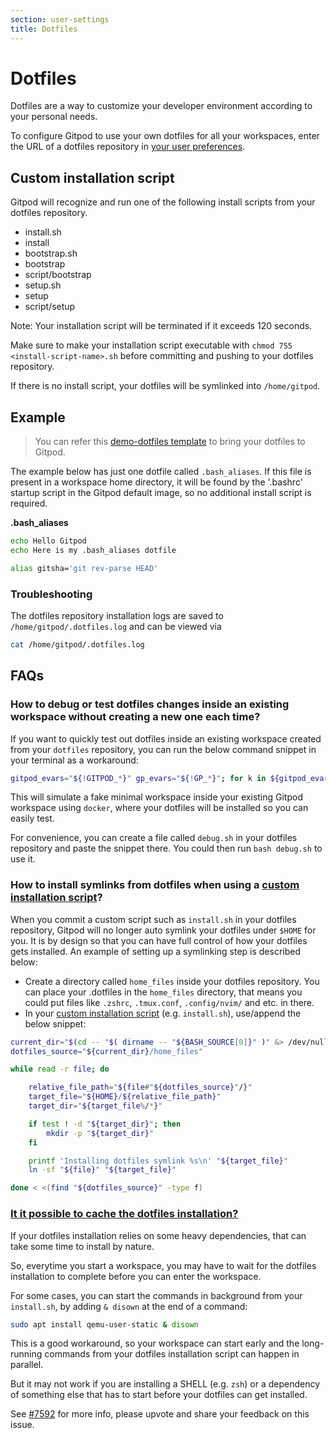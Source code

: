 ```yaml
---
section: user-settings
title: Dotfiles
---
```


<script context="module">
  export const prerender = true;
</script>

# Dotfiles

Dotfiles are a way to customize your developer environment according to your personal needs.

To configure Gitpod to use your own dotfiles for all your workspaces, enter the URL of a dotfiles repository in [your user preferences](https://gitpod.io/preferences).

## Custom installation script

Gitpod will recognize and run one of the following install scripts from your dotfiles repository.

- install.sh
- install
- bootstrap.sh
- bootstrap
- script/bootstrap
- setup.sh
- setup
- script/setup

Note: Your installation script will be terminated if it exceeds 120 seconds.

Make sure to make your installation script executable with `chmod 755 <install-script-name>.sh` before committing and pushing to your dotfiles repository.

If there is no install script, your dotfiles will be symlinked into `/home/gitpod`.

## Example

> You can refer this [demo-dotfiles template](https://github.com/gitpod-io/demo-dotfiles) to bring your dotfiles to Gitpod.

The example below has just one dotfile called `.bash_aliases`. If this file is present in a workspace home directory, it will be found by the '.bashrc' startup script in the Gitpod default image, so no additional install script is required.

**.bash_aliases**

```sh
echo Hello Gitpod
echo Here is my .bash_aliases dotfile

alias gitsha='git rev-parse HEAD'
```

### Troubleshooting

The dotfiles repository installation logs are saved to `/home/gitpod/.dotfiles.log` and can be viewed via

```bash
cat /home/gitpod/.dotfiles.log
```


## FAQs

### How to debug or test dotfiles changes inside an existing workspace without creating a new one each time?

If you want to quickly test out dotfiles inside an existing workspace created from your `dotfiles` repository, you can run the below command snippet in your terminal as a workaround:

```bash
gitpod_evars="${!GITPOD_*}" gp_evars="${!GP_*}"; for k in ${gitpod_evars:-} ${gp_evars:-}; do dargs+=(-e "${k}"); done; docker run "${dargs[@]}" --net=host --rm -v $PWD:/home/gitpod/.dotfiles -v /workspace:/workspace -v /ide:/ide -v /usr/bin/gp:/usr/bin/gp:ro -v /.supervisor:/.supervisor -v /var/run/docker.sock:/var/run/docker.sock --privileged -it gitpod/workspace-full bash -c 'trap "echo -e \"=== Run \033[1;32mexit\033[0m command to leave debug workspace\"; exec bash -li" EXIT ERR; echo "PROMPT_COMMAND=\"echo -n \\\"[debug-workspace] \\\"; \$PROMPT_COMMAND\"" >> $HOME/.bashrc; eval "$(gp env -e)"; dot_path="${HOME}/.dotfiles"; for s in install setup bootstrap; do if p="${dot_path}/${s}" && test -x "${p}" || p="${p}.sh" && test -x "${p}"; then set +m; "$p"; set -m; exit; fi; done; while read -r file; do rf_path="${file#"${dot_path}"/}"; target_file="${HOME}/${rf_path}"; target_dir="${target_file%/*}"; if test ! -d "$target_dir"; then mkdir -p "$target_dir"; fi; ln -sf "$file" "$target_file"; done < <(find "${dot_path}" -type f);'
```

This will simulate a fake minimal workspace inside your existing Gitpod workspace using `docker`, where your dotfiles will be installed so you can easily test.

For convenience, you can create a file called `debug.sh` in your dotfiles repository and paste the snippet there. You could then run `bash debug.sh` to use it.

### How to install symlinks from dotfiles when using a [custom installation script](#custom-installation-script)?

When you commit a custom script such as `install.sh` in your dotfiles repository, Gitpod will no longer auto symlink your dotfiles under `$HOME` for you. It is by design so that you can have full control of how your dotfiles gets installed. An example of setting up a symlinking step is described below:

- Create a directory called `home_files` inside your dotfiles repository. You can place your .dotfiles in the `home_files` directory, that means you could put files like `.zshrc`, `.tmux.conf`, `.config/nvim/` and etc. in there.
- In your [custom installation script](#custom-installation-script) (e.g. `install.sh`), use/append the below snippet:
```bash
current_dir="$(cd -- "$( dirname -- "${BASH_SOURCE[0]}" )" &> /dev/null && pwd)"
dotfiles_source="${current_dir}/home_files"

while read -r file; do

    relative_file_path="${file#"${dotfiles_source}"/}"
    target_file="${HOME}/${relative_file_path}"
    target_dir="${target_file%/*}"

    if test ! -d "${target_dir}"; then
        mkdir -p "${target_dir}"
    fi

    printf 'Installing dotfiles symlink %s\n' "${target_file}"
    ln -sf "${file}" "${target_file}"

done < <(find "${dotfiles_source}" -type f)
```

### [It it possible to cache the dotfiles installation?](https://discord.com/channels/816244985187008514/1072003259075657849)
<!-- DISCORD_BOT_FAQ - DO NOT REMOVE -->

If your dotfiles installation relies on some heavy dependencies, that can take some time to install by nature.

So, everytime you start a workspace, you may have to wait for the dotfiles installation to complete before you can enter the workspace.

For some cases, you can start the commands in background from your `install.sh`, by adding `& disown` at the end of a command:

```bash
sudo apt install qemu-user-static & disown
```

This is a good workaround, so your workspace can start early and the long-running commands from your dotfiles installation script can happen in parallel.

But it may not work if you are installing a SHELL (e.g. `zsh`) or a dependency of something else that has to start before your dotfiles can get installed.

See [#7592](https://github.com/gitpod-io/gitpod/issues/7592) for more info, please upvote and share your feedback on this issue.
